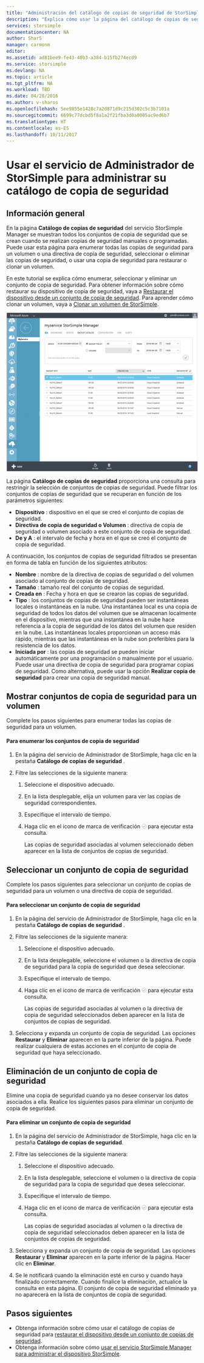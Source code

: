 ```yaml
---
title: "Administración del catálogo de copias de seguridad de StorSimple | Microsoft Docs"
description: "Explica cómo usar la página del catálogo de copias de seguridad del servicio de Administrador de StorSimple para enumerar, seleccionar y eliminar conjuntos de copias de seguridad de un volumen."
services: storsimple
documentationcenter: NA
author: SharS
manager: carmonm
editor: 
ms.assetid: ad81bee9-fe43-40b3-a384-b15fb274ecd9
ms.service: storsimple
ms.devlang: NA
ms.topic: article
ms.tgt_pltfrm: NA
ms.workload: TBD
ms.date: 04/28/2016
ms.author: v-sharos
ms.openlocfilehash: 5ee9855e1428c7a2d871d9c215d302c5c3b7101a
ms.sourcegitcommit: 6699c77dcbd5f8a1a2f21fba3d0a0005ac9ed6b7
ms.translationtype: HT
ms.contentlocale: es-ES
ms.lasthandoff: 10/11/2017
---
```

# <a name="use-the-storsimple-manager-service-to-manage-your-backup-catalog"></a>Usar el servicio de Administrador de StorSimple para administrar su catálogo de copia de seguridad
## <a name="overview"></a>Información general
En la página **Catálogo de copias de seguridad** del servicio StorSimple Manager se muestran todos los conjuntos de copia de seguridad que se crean cuando se realizan copias de seguridad manuales o programadas. Puede usar esta página para enumerar todas las copias de seguridad para un volumen o una directiva de copia de seguridad, seleccionar o eliminar las copias de seguridad, o usar una copia de seguridad para restaurar o clonar un volumen.

En este tutorial se explica cómo enumerar, seleccionar y eliminar un conjunto de copia de seguridad. Para obtener información sobre cómo restaurar su dispositivo de copia de seguridad, vaya a [Restaurar el dispositivo desde un conjunto de copia de seguridad](storsimple-restore-from-backup-set.md). Para aprender cómo clonar un volumen, vaya a [Clonar un volumen de StorSimple](storsimple-clone-volume.md).

![Catálogo de copias de seguridad](./media/storsimple-manage-backup-catalog/backupcatalog.png) 

La página **Catálogo de copias de seguridad** proporciona una consulta para restringir la selección de conjuntos de copias de seguridad. Puede filtrar los conjuntos de copias de seguridad que se recuperan en función de los parámetros siguientes:

* **Dispositivo** : dispositivo en el que se creó el conjunto de copias de seguridad.
* **Directiva de copia de seguridad o Volumen** : directiva de copia de seguridad o volumen asociado a este conjunto de copia de seguridad.
* **De y A** : el intervalo de fecha y hora en el que se creó el conjunto de copia de seguridad.

A continuación, los conjuntos de copias de seguridad filtrados se presentan en forma de tabla en función de los siguientes atributos:

* **Nombre** : nombre de la directiva de copias de seguridad o del volumen asociado al conjunto de copias de seguridad.
* **Tamaño** : tamaño real del conjunto de copias de seguridad.
* **Creada en** : Fecha y hora en que se crearon las copias de seguridad. 
* **Tipo** : los conjuntos de copias de seguridad pueden ser instantáneas locales o instantáneas en la nube. Una instantánea local es una copia de seguridad de todos los datos del volumen que se almacenan localmente en el dispositivo, mientras que una instantánea en la nube hace referencia a la copia de seguridad de los datos del volumen que residen en la nube. Las instantáneas locales proporcionan un acceso más rápido, mientras que las instantáneas en la nube son preferibles para la resistencia de los datos.
* **Iniciada por** : las copias de seguridad se pueden iniciar automáticamente por una programación o manualmente por el usuario. Puede usar una directiva de copia de seguridad para programar copias de seguridad. Como alternativa, puede usar la opción **Realizar copia de seguridad** para crear una copia de seguridad manual.

## <a name="list-backup-sets-for-a-volume"></a>Mostrar conjuntos de copia de seguridad para un volumen
Complete los pasos siguientes para enumerar todas las copias de seguridad para un volumen.

#### <a name="to-list-backup-sets"></a>Para enumerar los conjuntos de copia de seguridad
1. En la página del servicio de Administrador de StorSimple, haga clic en la pestaña **Catálogo de copias de seguridad** .
2. Filtre las selecciones de la siguiente manera:
   
   1. Seleccione el dispositivo adecuado.
   2. En la lista desplegable, elija un volumen para ver las copias de seguridad correspondientes.
   3. Especifique el intervalo de tiempo.
   4. Haga clic en el icono de marca de verificación  ![Icono de marca de verificación](./media/storsimple-manage-backup-catalog/HCS_CheckIcon.png) para ejecutar esta consulta.
      
      Las copias de seguridad asociadas al volumen seleccionado deben aparecer en la lista de conjuntos de copias de seguridad.

## <a name="select-a-backup-set"></a>Seleccionar un conjunto de copia de seguridad
Complete los pasos siguientes para seleccionar un conjunto de copias de seguridad para un volumen o una directiva de copia de seguridad.

#### <a name="to-select-a-backup-set"></a>Para seleccionar un conjunto de copia de seguridad
1. En la página del servicio de Administrador de StorSimple, haga clic en la pestaña **Catálogo de copias de seguridad** .
2. Filtre las selecciones de la siguiente manera:
   
   1. Seleccione el dispositivo adecuado.
   2. En la lista desplegable, seleccione el volumen o la directiva de copia de seguridad para la copia de seguridad que desea seleccionar.
   3. Especifique el intervalo de tiempo.
   4. Haga clic en el icono de marca de verificación  ![Icono de marca de verificación](./media/storsimple-manage-backup-catalog/HCS_CheckIcon.png) para ejecutar esta consulta.
      
      Las copias de seguridad asociadas al volumen o la directiva de copia de seguridad seleccionados deben aparecer en la lista de conjuntos de copias de seguridad.
3. Selecciona y expanda un conjunto de copia de seguridad. Las opciones **Restaurar** y **Eliminar** aparecen en la parte inferior de la página. Puede realizar cualquiera de estas acciones en el conjunto de copia de seguridad que haya seleccionado.

## <a name="delete-a-backup-set"></a>Eliminación de un conjunto de copia de seguridad
Elimine una copia de seguridad cuando ya no desee conservar los datos asociados a ella. Realice los siguientes pasos para eliminar un conjunto de copia de seguridad.

#### <a name="to-delete-a-backup-set"></a>Para eliminar un conjunto de copia de seguridad
1. En la página del servicio de Administrador de StorSimple, haga clic en la pestaña **Catálogo de copias de seguridad**.
2. Filtre las selecciones de la siguiente manera:
   
   1. Seleccione el dispositivo adecuado.
   2. En la lista desplegable, seleccione el volumen o la directiva de copia de seguridad para la copia de seguridad que desea seleccionar.
   3. Especifique el intervalo de tiempo.
   4. Haga clic en el icono de marca de verificación  ![Icono de marca de verificación](./media/storsimple-manage-backup-catalog/HCS_CheckIcon.png) para ejecutar esta consulta.
      
      Las copias de seguridad asociadas al volumen o la directiva de copia de seguridad seleccionados deben aparecer en la lista de conjuntos de copias de seguridad.
3. Selecciona y expanda un conjunto de copia de seguridad. Las opciones **Restaurar** y **Eliminar** aparecen en la parte inferior de la página. Hacer clic en **Eliminar**.
4. Se le notificará cuando la eliminación esté en curso y cuando haya finalizado correctamente. Cuando finalice la eliminación, actualice la consulta en esta página. El conjunto de copia de seguridad eliminado ya no aparecerá en la lista de conjuntos de copia de seguridad.

## <a name="next-steps"></a>Pasos siguientes
* Obtenga información sobre cómo usar el catálogo de copias de seguridad para [restaurar el dispositivo desde un conjunto de copias de seguridad](storsimple-restore-from-backup-set.md).
* Obtenga información sobre cómo [usar el servicio StorSimple Manager para administrar el dispositivo StorSimple](storsimple-manager-service-administration.md).

